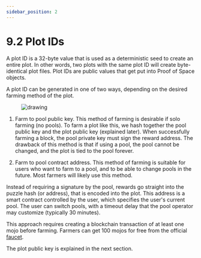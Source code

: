 ```yaml
---
sidebar_position: 2
---
```


# 9.2 Plot IDs

A plot ID is a 32-byte value that is used as a deterministic seed to create an entire plot. In other words, two plots with the same plot ID will create byte-identical plot files. Plot IDs are public values that get put into Proof of Space objects.

A plot ID can be generated in one of two ways, depending on the desired farming method of the plot. 

<figure>
<img src="/img/keys/plot_id.png" alt="drawing"/>
</figure>

1. Farm to pool public key. This method of farming is desirable if solo farming (no pools). To farm a plot like this, we hash together the pool public key and the plot public key (explained later). When successfully farming a block, the pool private key must sign the reward address. The drawback of this method is that if using a pool, the pool cannot be changed, and the plot is tied to the pool forever.

2. Farm to pool contract address. This method of farming is suitable for users who want to farm to a pool, and to be able to change pools in the future. Most farmers will likely use this method.

Instead of requiring a signature by the pool, rewards go straight into the puzzle hash (or address), that is encoded into the plot. This address is a smart contract controlled by the user, which specifies the user's current pool. The user can switch pools, with a timeout delay that the pool operator may customize (typically 30 minutes).

This approach requires creating a blockchain transaction of at least one mojo before farming. Farmers can get 100 mojos for free from the official [faucet](https://faucet.chia.net/ "Chia Network's official faucet").

The plot public key is explained in the next section.